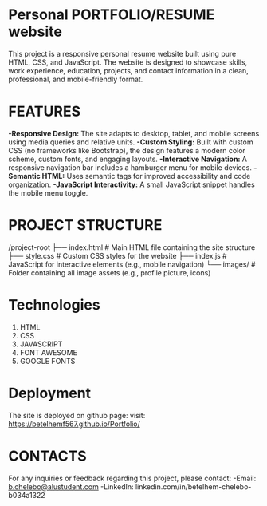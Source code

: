 # Personal PORTFOLIO/RESUME website 

This project is a responsive personal resume website built using pure HTML, CSS, and JavaScript. The website is designed to showcase skills, work experience, education, projects, and contact information in a clean, professional, and mobile-friendly format.

# FEATURES
 **-Responsive Design:**
The site adapts to desktop, tablet, and mobile screens using media queries and relative units.
**-Custom Styling:**
Built with custom CSS (no frameworks like Bootstrap), the design features a modern color scheme, custom fonts, and engaging layouts.
**-Interactive Navigation:**
A responsive navigation bar includes a hamburger menu for mobile devices.
**-Semantic HTML:**
Uses semantic tags for improved accessibility and code organization.
**-JavaScript Interactivity:**
A small JavaScript snippet handles the mobile menu toggle.

# PROJECT STRUCTURE

/project-root
├── index.html         # Main HTML file containing the site structure
├── style.css          # Custom CSS styles for the website
├── index.js          # JavaScript for interactive elements (e.g., mobile navigation)
└── images/            # Folder containing all image assets (e.g., profile picture, icons)

# Technologies
1. HTML
2. CSS
3. JAVASCRIPT
3. FONT AWESOME
4. GOOGLE FONTS

# Deployment 
The site is deployed on github page:
visit: https://betelhemf567.github.io/Portfolio/

# CONTACTS
 For any inquiries or feedback regarding this project, please contact:
 -Email: b.chelebo@alustudent.com
 -LinkedIn: linkedin.com/in/betelhem-chelebo-b034a1322